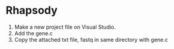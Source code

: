# Rhapsody

1. Make a new project file on Visual Studio.
2. Add the gene.c
3. Copy the attached txt file, fastq in same directory with gene.c
